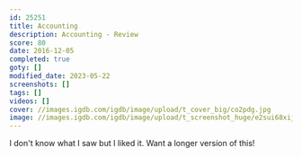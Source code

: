 ```yaml
---
id: 25251
title: Accounting
description: Accounting - Review
score: 80
date: 2016-12-05
completed: true
goty: []
modified_date: 2023-05-22
screenshots: []
tags: []
videos: []
cover: //images.igdb.com/igdb/image/upload/t_cover_big/co2pdg.jpg
image: //images.igdb.com/igdb/image/upload/t_screenshot_huge/e2sui68xijb5xq8fam1t.jpg
---
```

I don't know what I saw but I liked it. Want a longer version of this!
